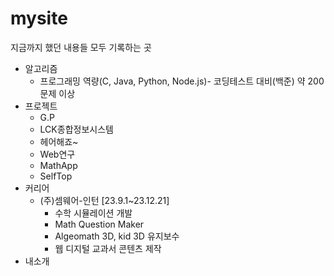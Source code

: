 # mysite
지금까지 했던 내용들 모두 기록하는 곳
* 알고리즘
  * 프로그래밍 역량(C, Java, Python, Node.js)- 코딩테스트 대비(백준) 약 200문제 이상
* 프로젝트
  * G.P
  * LCK종합정보시스템
  * 헤어해죠~
  * Web연구
  * MathApp
  * SelfTop
* 커리어
  * (주)셈웨어-인턴 [23.9.1~23.12.21]
    * 수학 시뮬레이션 개발
    * Math Question Maker
    * Algeomath 3D, kid 3D 유지보수
    * 웹 디지털 교과서 콘텐츠 제작
* 내소개
